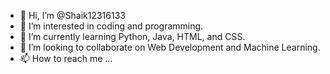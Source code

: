 - 👋 Hi, I’m @Shaik12316133
- 👀 I’m interested in coding and programming.
- 🌱 I’m currently learning Python, Java, HTML, and CSS.
- 💞️ I’m looking to collaborate on Web Development and Machine Learning.
- 📫 How to reach me ...

<!---
Shaik12316133/Shaik12316133 is a ✨ special ✨ repository because its `README.md` (this file) appears on your GitHub profile.
You can click the Preview link to take a look at your changes.
--->
